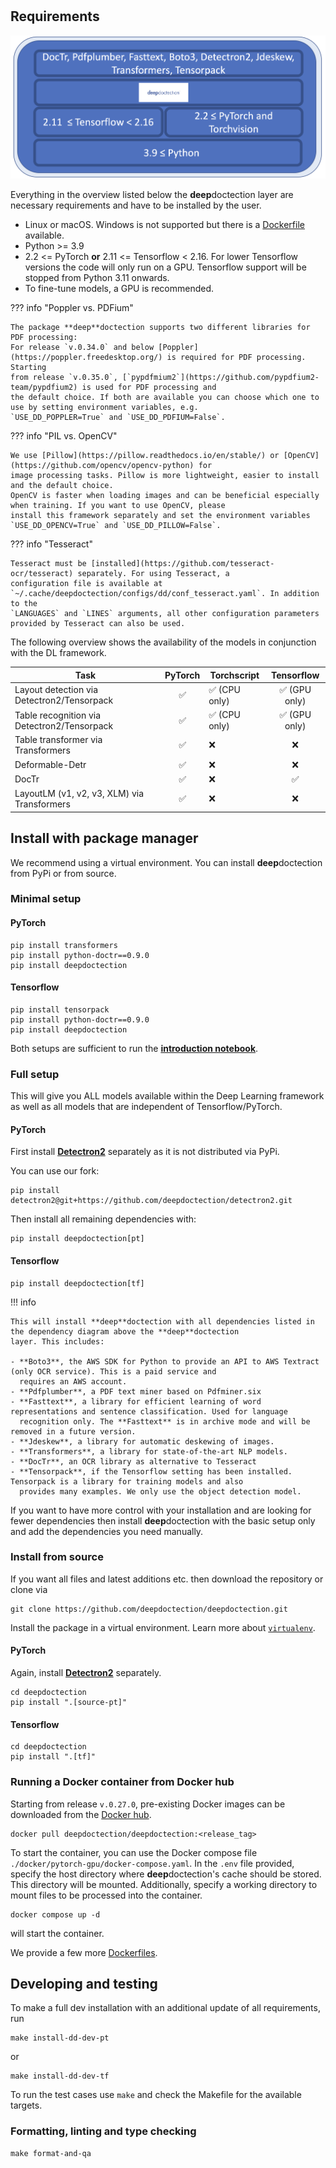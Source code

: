 # 


## Requirements

![](./tutorials/_imgs/install_01.png)

Everything in the overview listed below the **deep**doctection layer are necessary requirements and have to be installed 
by the user.

- Linux or macOS. Windows is not supported but there is a [Dockerfile](https://github.com/deepdoctection/deepdoctection/tree/master/docker/pytorch-cpu-jupyter) available.
- Python >= 3.9
- 2.2 <= PyTorch  **or** 2.11 <= Tensorflow < 2.16. For lower Tensorflow versions the code will only run on a GPU. 
  Tensorflow support will be stopped from Python 3.11 onwards.
- To fine-tune models, a GPU is recommended.

??? info "Poppler vs. PDFium"

    The package **deep**doctection supports two different libraries for PDF processing:
    For release `v.0.34.0` and below [Poppler](https://poppler.freedesktop.org/) is required for PDF processing. Starting 
    from release `v.0.35.0`, [`pypdfmium2`](https://github.com/pypdfium2-team/pypdfium2) is used for PDF processing and 
    the default choice. If both are available you can choose which one to use by setting environment variables, e.g. 
    `USE_DD_POPPLER=True` and `USE_DD_PDFIUM=False`.

??? info "PIL vs. OpenCV"

    We use [Pillow](https://pillow.readthedocs.io/en/stable/) or [OpenCV](https://github.com/opencv/opencv-python) for 
    image processing tasks. Pillow is more lightweight, easier to install and the default choice. 
    OpenCV is faster when loading images and can be beneficial especially when training. If you want to use OpenCV, please
    install this framework separately and set the environment variables `USE_DD_OPENCV=True` and `USE_DD_PILLOW=False`. 


??? info "Tesseract"

    Tesseract must be [installed](https://github.com/tesseract-ocr/tesseract) separately. For using Tesseract, a 
    configuration file is available at `~/.cache/deepdoctection/configs/dd/conf_tesseract.yaml`. In addition to the 
    `LANGUAGES` and `LINES` arguments, all other configuration parameters provided by Tesseract can also be used.


The following overview shows the availability of the models in conjunction with the DL framework.

| Task                                        | PyTorch | Torchscript    |  Tensorflow  |
|---------------------------------------------|:-------:|----------------|:------------:|
| Layout detection via Detectron2/Tensorpack  |    ✅    | ✅ (CPU only)   | ✅ (GPU only) |
| Table recognition via Detectron2/Tensorpack |    ✅    | ✅ (CPU only)   | ✅ (GPU only) |
| Table transformer via Transformers          |    ✅    | ❌              |      ❌       |
| Deformable-Detr                             |    ✅    | ❌              |      ❌       |
| DocTr                                       |    ✅    | ❌              |      ✅       |
| LayoutLM (v1, v2, v3, XLM) via Transformers |    ✅    | ❌              |      ❌       |


## Install with package manager

We recommend using a virtual environment. You can install **deep**doctection from PyPi or from source. 

### Minimal setup

#### PyTorch

```
pip install transformers
pip install python-doctr==0.9.0
pip install deepdoctection
```

#### Tensorflow

```
pip install tensorpack
pip install python-doctr==0.9.0
pip install deepdoctection
```

Both setups are sufficient to run the [**introduction notebook**](https://github.com/deepdoctection/notebooks/blob/main/Get_Started.ipynb). 

### Full setup

This will give you ALL models available within the Deep Learning framework as well as all models
that are independent of Tensorflow/PyTorch.

#### PyTorch 

First install [**Detectron2**](https://detectron2.readthedocs.io/en/latest/tutorials/install.html) separately as it 
is not distributed via PyPi.

You can use our fork:

```
pip install detectron2@git+https://github.com/deepdoctection/detectron2.git
```

Then install all remaining dependencies with:

```
pip install deepdoctection[pt]
```

#### Tensorflow

```
pip install deepdoctection[tf]
```

!!! info 

    This will install **deep**doctection with all dependencies listed in the dependency diagram above the **deep**doctection 
    layer. This includes:

    - **Boto3**, the AWS SDK for Python to provide an API to AWS Textract (only OCR service). This is a paid service and 
      requires an AWS account.
    - **Pdfplumber**, a PDF text miner based on Pdfminer.six
    - **Fasttext**, a library for efficient learning of word representations and sentence classification. Used for language
      recognition only. The **Fasttext** is in archive mode and will be removed in a future version.
    - **Jdeskew**, a library for automatic deskewing of images.
    - **Transformers**, a library for state-of-the-art NLP models. 
    - **DocTr**, an OCR library as alternative to Tesseract
    - **Tensorpack**, if the Tensorflow setting has been installed. Tensorpack is a library for training models and also 
      provides many examples. We only use the object detection model.


If you want to have more control with your installation and are looking for fewer dependencies then 
install **deep**doctection with the basic setup only and add the dependencies you need manually.


### Install from source

If you want all files and latest additions etc. then download the repository or clone via

```
git clone https://github.com/deepdoctection/deepdoctection.git
```

Install the package in a virtual environment. Learn more about [`virtualenv`](https://docs.python.org/3/tutorial/venv.html). 


#### PyTorch

Again, install [**Detectron2**](https://detectron2.readthedocs.io/en/latest/tutorials/install.html) separately.

```
cd deepdoctection
pip install ".[source-pt]"
```

#### Tensorflow

```
cd deepdoctection 
pip install ".[tf]"
```


### Running a Docker container from Docker hub

Starting from release `v.0.27.0`, pre-existing Docker images can be downloaded from the [Docker hub](https://hub.docker.com/r/deepdoctection/deepdoctection).

```
docker pull deepdoctection/deepdoctection:<release_tag> 
```

To start the container, you can use the Docker compose file `./docker/pytorch-gpu/docker-compose.yaml`. 
In the `.env` file provided, specify the host directory where **deep**doctection's cache should be stored. 
This directory will be mounted. Additionally, specify a working directory to mount files to be processed into the 
container.

```
docker compose up -d
```

will start the container.

We provide a few more [Dockerfiles](https://github.com/deepdoctection/deepdoctection/tree/master/docker).


## Developing and testing

To make a full dev installation with an additional update of all requirements, run 


```
make install-dd-dev-pt
```

or 

```
make install-dd-dev-tf
```

To run the test cases use `make` and check the Makefile for the available targets.


### Formatting, linting and type checking

```
make format-and-qa
```
